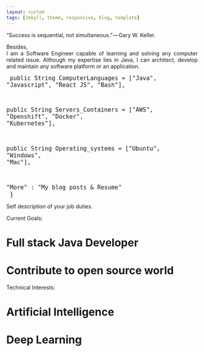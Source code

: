 ```yaml
---
layout: custom
tags: [Jekyll, theme, responsive, blog, template]
---
```


<p style="text-align: justify">“Success is sequential, not simultaneous.” — Gary W. Keller.<br></p>
                

<p style="text-align: justify">Besides,<br>
I am a Software Engineer capable of learning and solving any computer related issue. Although my
expertise lies in Java, I can architect, develop and maintain any software platform or
an application.</p>

<font size="4"><code>
public String ComputerLanguages = ["Java", "Javascript", "React JS", "Bash"],<br>

public String Servers_Containers = ["AWS", "Openshift", "Docker", "Kubernetes"],<br>

public String Operating_systems = ["Ubuntu", "Windows", "Mac"],<br>

"More" : "My blog posts & Resume"<br>
}
</code></font><br>
<p style="text-align: justify">Self description of your job duties.</p>

 Current Goals:<br>
  # Full stack Java Developer<br>
  # Contribute to open source world
  
 Technical Interests:<br>
 # Artificial Intelligence<br>
 # Deep Learning
